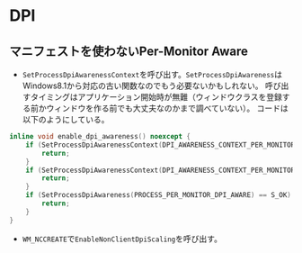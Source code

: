 # DPI

## マニフェストを使わないPer-Monitor Aware

* `SetProcessDpiAwarenessContext`を呼び出す。`SetProcessDpiAwareness`はWindows8.1から対応の古い関数なのでもう必要ないかもしれない。
呼び出すタイミングはアプリケーション開始時が無難（ウィンドウクラスを登録する前かウィンドウを作る前でも大丈夫なのかまで調べていない）。
コードは以下のようにしている。
```c++
inline void enable_dpi_awareness() noexcept {
    if (SetProcessDpiAwarenessContext(DPI_AWARENESS_CONTEXT_PER_MONITOR_AWARE_V2)) {
        return;
    }
    if (SetProcessDpiAwarenessContext(DPI_AWARENESS_CONTEXT_PER_MONITOR_AWARE)) {
        return;
    }
    if (SetProcessDpiAwareness(PROCESS_PER_MONITOR_DPI_AWARE) == S_OK) {
        return;
    }
}
```

* `WM_NCCREATE`で`EnableNonClientDpiScaling`を呼び出す。